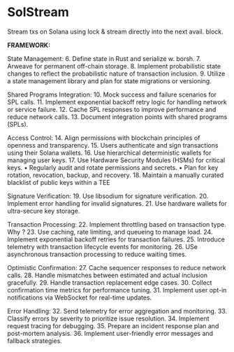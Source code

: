 # SolStream
Stream txs on Solana using lock &amp; stream directly into the next avail. block.


**FRAMEWORK:**

State Management:
6.	Define state in Rust and serialize w. borsh. 
7.	 Arweave for permanent off-chain storage. 
8.	Implement probabilistic state changes to reflect the probabilistic nature of transaction inclusion.
9.	Utilize a state management library and plan for state migrations or versioning.

Shared Programs Integration:
10.	Mock success and failure scenarios for SPL calls.
11.	Implement exponential backoff retry logic for handling network or service failure.
12.	Cache SPL responses to improve performance and reduce network calls.
13.	Document integration points with shared programs (SPLs).

Access Control:
14.	Align permissions with blockchain principles of openness and transparency.
15.	Users authenticate and sign transactions using their Solana wallets.
16.	Use hierarchical deterministic wallets for managing user keys.
17.	Use Hardware Security Modules (HSMs) for critical keys.
•	Regularly audit and rotate permissions and secrets.
•	Plan for key rotation, revocation, backup, and recovery.
18.	Maintain a manually curated blacklist of public keys within a TEE

Signature Verification:
19.	Use libsodium for signature verification.
20.	Implement error handling for invalid signatures.
21.	Use hardware wallets for ultra-secure key storage.

Transaction Processing:
22.	Implement throttling based on transaction type. Why ?
23.	Use caching, rate limiting, and queueing to manage load.
24.	Implement exponential backoff retries for transaction failures.
25.	Introduce telemetry with transaction lifecycle events for monitoring.
26.	USe asynchronous transaction processing to reduce waiting times.

Optimistic Confirmation:
27.	Cache sequencer responses to reduce network calls.
28.	Handle mismatches between estimated and actual inclusion gracefully.
29.	Handle transaction replacement edge cases.
30.	Collect confirmation time metrics for performance tuning.
31.	Implement user opt-in notifications via WebSocket for real-time updates.

Error Handling:
32.	Send telemetry for error aggregation and monitoring.
33.	Classify errors by severity to prioritize issue resolution.
34.	Implement request tracing for debugging.
35.	Prepare an incident response plan and post-mortem analysis.
36.	Implement user-friendly error messages and fallback strategies.
